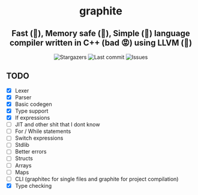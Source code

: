 <div align="center">
    <h1>graphite</h1>
    <h2>Fast (🚀), Memory safe (🚀), Simple (🚀) language compiler written in C++ (bad 😡) using LLVM (🚀)</h2>
</div>

<div align="center">
  <img alt="Stargazers" src="https://img.shields.io/github/stars/budchirp/graphite?style=for-the-badge&colorA=0b1221&colorB=ff8e8e" />
  <img alt="Last commit" src="https://img.shields.io/github/last-commit/budchirp/graphite?style=for-the-badge&colorA=0b1221&colorB=BDB0E4" />
  <img alt="Issues" src="https://img.shields.io/github/issues/budchirp/graphite?style=for-the-badge&colorA=0b1221&colorB=FBC19D" />
</div>

## TODO

- [x] Lexer
- [x] Parser
- [x] Basic codegen
- [x] Type support
- [x] If expressions
- [ ] JIT and other shit that I dont know
- [ ] For / While statements
- [ ] Switch expressions
- [ ] Stdlib
- [ ] Better errors
- [ ] Structs
- [ ] Arrays
- [ ] Maps
- [ ] CLI (graphitec for single files and graphite for project compilation)
- [x] Type checking
